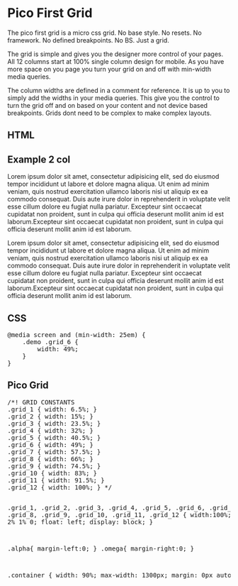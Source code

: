 <h1>Pico First Grid</h1>

<p>
  The pico first grid is a micro css grid. No base style. No resets. No framework. 
  No defined breakpoints. No BS. Just a grid. 
</p>

<p>
    The grid is simple and gives you the designer more control of your pages. All 12 columns start at 100% single 
    column design for mobile. As you have more space on you page you turn your grid on and off
    with min-width media queries. 
</p>

<p>
    The column widths are defined in a comment for reference. It is up to you to simply add the widths in your media queries.
    This give you the control to turn the grid off and on based on your content and not device based breakpoints.
    Grids dont need to be complex to make complex layouts.
</p>

<h2>HTML</h2>
        <section class="demo">
            <div class="grid_12">
                <h2>Example 2 col</h2>
                <div class="grid_6">
                    <p>Lorem ipsum dolor sit amet, consectetur adipisicing elit, sed do eiusmod tempor incididunt ut labore et dolore magna aliqua. Ut enim ad minim veniam, quis nostrud exercitation ullamco laboris nisi ut aliquip ex ea commodo consequat. Duis aute irure dolor in reprehenderit in voluptate velit esse cillum dolore eu fugiat nulla pariatur. Excepteur sint occaecat cupidatat non   proident, sunt in culpa qui officia deserunt  mollit anim id est laborum.Excepteur sint occaecat cupidatat non proident, sunt in culpa qui officia deserunt mollit anim id est laborum.</p>
                </div>
                <div class="grid_6 omega">
                    <p>Lorem ipsum dolor sit amet, consectetur adipisicing elit, sed do eiusmod tempor incididunt ut labore et dolore magna aliqua. Ut enim ad minim veniam, quis nostrud exercitation ullamco laboris nisi ut aliquip ex ea commodo consequat. Duis aute irure dolor in reprehenderit in voluptate velit esse cillum dolore eu fugiat nulla pariatur. Excepteur sint occaecat cupidatat non   proident, sunt in culpa qui officia deserunt  mollit anim id est laborum.Excepteur sint occaecat cupidatat non proident, sunt in culpa qui officia deserunt mollit anim id est laborum.</p>
                </div>
            </div>
        </section>
        
        
<h2>CSS</h2>
<pre>
@media screen and (min-width: 25em) {
    .demo .grid_6 {
        width: 49%;
    }
}
</pre>

<h2>Pico Grid</h2>
<pre>
/*! GRID CONSTANTS
.grid_1 { width: 6.5%; } 
.grid_2 { width: 15%; } 
.grid_3 { width: 23.5%; } 
.grid_4 { width: 32%; } 
.grid_5 { width: 40.5%; } 
.grid_6 { width: 49%; } 
.grid_7 { width: 57.5%; }
.grid_8 { width: 66%; } 
.grid_9 { width: 74.5%; } 
.grid_10 { width: 83%; } 
.grid_11 { width: 91.5%; } 
.grid_12 { width: 100%; } */ 

.grid_1,
.grid_2,
.grid_3,
.grid_4,
.grid_5,
.grid_6,
.grid_7,
.grid_8,
.grid_9,
.grid_10,
.grid_11,
.grid_12 {
    width:100%;
    margin: 0 2% 1% 0;
    float: left;
    display: block;
}

.alpha{ margin-left:0; }
.omega{ margin-right:0; }

.container {
    width: 90%; 
    max-width: 1300px;
    margin: 0px auto;
}
</pre>
